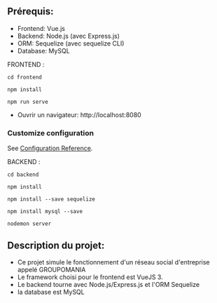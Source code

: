 ## Prérequis:
- Frontend: Vue.js
- Backend: Node.js (avec Express.js)
- ORM: Sequelize (avec sequelize CLI)
- Database: MySQL


FRONTEND :

```
cd frontend
```

```
npm install
```

```
npm run serve
```

- Ouvrir un navigateur: http://localhost:8080


### Customize configuration
See [Configuration Reference](https://cli.vuejs.org/config/).


BACKEND :

```
cd backend
```

```
npm install
```

```
npm install --save sequelize 
```

```
npm install mysql --save
```

```
nodemon server
```



## Description du projet:

- Ce projet simule le fonctionnement d'un réseau social d'entreprise appelé GROUPOMANIA
- Le framework choisi pour le frontend est VueJS 3.
- Le backend tourne avec Node.js/Express.js et l'ORM Sequelize
- la database est MySQL
